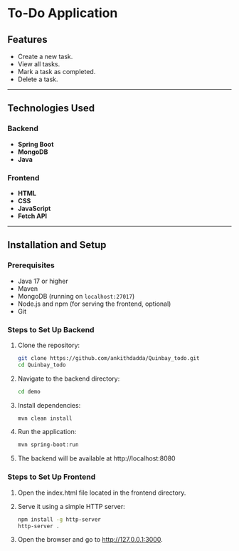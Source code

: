 # To-Do Application

## Features

- Create a new task.
- View all tasks.
- Mark a task as completed.
- Delete a task.

---

## Technologies Used

### Backend
- **Spring Boot**
- **MongoDB**
- **Java**

### Frontend
- **HTML**
- **CSS**
- **JavaScript**
- **Fetch API**

---

## Installation and Setup

### Prerequisites
- Java 17 or higher
- Maven
- MongoDB (running on `localhost:27017`)
- Node.js and npm (for serving the frontend, optional)
- Git

### Steps to Set Up Backend
1. Clone the repository:
   ```bash
   git clone https://github.com/ankithdadda/Quinbay_todo.git
   cd Quinbay_todo

2. Navigate to the backend directory:
   ```bash
   cd demo

3. Install dependencies:
   ```bash
   mvn clean install

4. Run the application:
   ```bash
   mvn spring-boot:run

5. The backend will be available at http://localhost:8080

### Steps to Set Up Frontend

1. Open the index.html file located in the frontend directory.

2. Serve it using a simple HTTP server:
   ```bash
   npm install -g http-server
   http-server .

3. Open the browser and go to http://127.0.0.1:3000.
